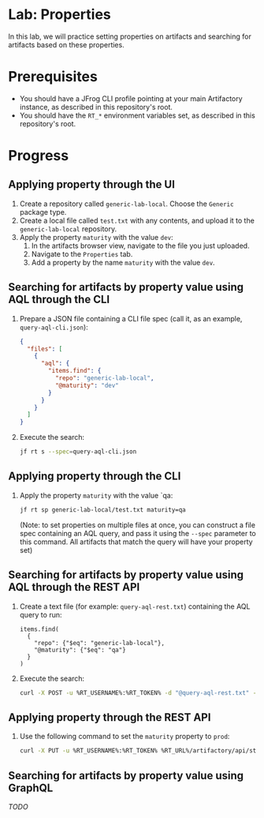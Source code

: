 # Lab: Properties

In this lab, we will practice setting properties on artifacts and searching for artifacts based on
these properties.

# Prerequisites

* You should have a JFrog CLI profile pointing at your main Artifactory instance, as described in this repository's root.
* You should have the `RT_*` environment variables set, as described in this repository's root.

# Progress

## Applying property through the UI

1. Create a repository called `generic-lab-local`. Choose the `Generic` package type.
2. Create a local file called `test.txt` with any contents, and upload it to the `generic-lab-local` repository.
3. Apply the property `maturity` with the value `dev`:
   1. In the artifacts browser view, navigate to the file you just uploaded.
   2. Navigate to the `Properties` tab.
   3. Add a property by the name `maturity` with the value `dev`.

## Searching for artifacts by property value using AQL through the CLI

1. Prepare a JSON file containing a CLI file spec (call it, as an example, `query-aql-cli.json`):
   ```json
   {
     "files": [
       {
         "aql": {
           "items.find": {
             "repo": "generic-lab-local",
             "@maturity": "dev"
           }
         }
       }
     ]
   }
   ```

2. Execute the search:
   ```bash
   jf rt s --spec=query-aql-cli.json
   ```

## Applying property through the CLI

1. Apply the property `maturity` with the value `qa:
   ```bash
   jf rt sp generic-lab-local/test.txt maturity=qa
   ```

   (Note: to set properties on multiple files at once, you can construct a file spec containing an AQL query, and pass it
   using the `--spec` parameter to this command. All artifacts that match the query will have your property set)

## Searching for artifacts by property value using AQL through the REST API

1. Create a text file (for example: `query-aql-rest.txt`) containing the AQL query to run:
   ```
   items.find(
     {
       "repo": {"$eq": "generic-lab-local"},
       "@maturity": {"$eq": "qa"}
     }
   )
   ```

2. Execute the search:
   ```bash
   curl -X POST -u %RT_USERNAME%:%RT_TOKEN% -d "@query-aql-rest.txt" -H "Content-Type: text/plain" %RT_URL%/artifactory/api/search/aql
   ```

## Applying property through the REST API

1. Use the following command to set the `maturity` property to `prod`:
   ```bash
   curl -X PUT -u %RT_USERNAME%:%RT_TOKEN% %RT_URL%/artifactory/api/storage/generic-lab-local/test.txt?properties=maturity=prod
   ```

## Searching for artifacts by property value using GraphQL

*TODO*
